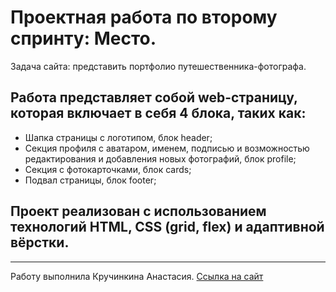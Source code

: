# Проектная работа по второму спринту: Место.
Задача сайта: представить портфолио путешественника-фотографа.

## Работа представляет собой web-страницу, которая включает в себя 4 блока, таких как:
- Шапка страницы с логотипом, блок header;
- Секция профиля с аватаром, именем, подписью и возможностью редактирования и добавления новых фотографий, блок profile;
- Секция с фотокарточками, блок cards;
- Подвал страницы, блок footer;

## Проект реализован с использованием технологий HTML, CSS (grid, flex) и адаптивной вёрстки.
***
Работу выполнила Кручинкина Анастасия.
[Ссылка на сайт](https://a-kina00.github.io/russian-travel/)
